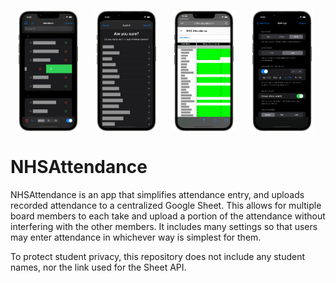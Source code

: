 <a><img src="Images/NameList.png" align="center" height="20%" width="20%" hspace="10"></a>
<a><img src="Images/SubmitScreen.png" align="center" height="20%" width="20%" hspace="10"></a>
<a><img src="Images/Sheet.png" align="center" height="20%" width="20%" hspace="10"></a>
<a><img src="Images/Settings.png" align="center" height="20%" width="20%" hspace="10"></a>

# NHSAttendance

NHSAttendance is an app that simplifies attendance entry, and uploads recorded attendance to a centralized Google Sheet. This allows for multiple board members to each take and upload a portion of the attendance without interfering with the other members. It includes many settings so that users may enter attendance in whichever way is simplest for them.

To protect student privacy, this repository does not include any student names, nor the link used for the Sheet API.
